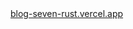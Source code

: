 
  <a href="https://blog-seven-rust.vercel.app" target="_blank">
      blog-seven-rust.vercel.app</a>